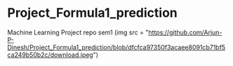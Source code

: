 # Project_Formula1_prediction
Machine Learning Project repo sem1
(img src = "https://github.com/Arjun-P-Dinesh/Project_Formula1_prediction/blob/dfcfca97350f3acaee8091cb71bf5ca249b50b2c/download.jpeg")

